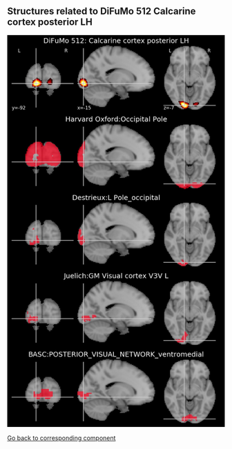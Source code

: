 


## Structures related to DiFuMo 512 Calcarine cortex posterior LH

![5](5.jpg "Structures related to DiFuMo 512 Calcarine cortex posterior LH")

[Go back to corresponding component](https://parietal-inria.github.io/DiFuMo/512/html/5.html)
